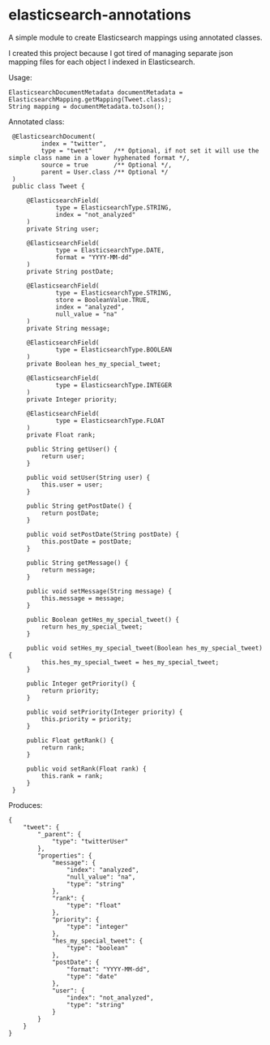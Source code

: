 elasticsearch-annotations
=========================

A simple module to create Elasticsearch mappings using annotated classes.

I created this project because I got tired of managing separate json mapping files for each object I indexed in Elasticsearch.

Usage:

    ElasticsearchDocumentMetadata documentMetadata = ElasticsearchMapping.getMapping(Tweet.class);
    String mapping = documentMetadata.toJson();

 Annotated class:

     @ElasticsearchDocument(
             index = "twitter",
             type = "tweet"      /** Optional, if not set it will use the simple class name in a lower hyphenated format */,
             source = true       /** Optional */,
             parent = User.class /** Optional */
     )
     public class Tweet {

         @ElasticsearchField(
                 type = ElasticsearchType.STRING,
                 index = "not_analyzed"
         )
         private String user;

         @ElasticsearchField(
                 type = ElasticsearchType.DATE,
                 format = "YYYY-MM-dd"
         )
         private String postDate;

         @ElasticsearchField(
                 type = ElasticsearchType.STRING,
                 store = BooleanValue.TRUE,
                 index = "analyzed",
                 null_value = "na"
         )
         private String message;

         @ElasticsearchField(
                 type = ElasticsearchType.BOOLEAN
         )
         private Boolean hes_my_special_tweet;

         @ElasticsearchField(
                 type = ElasticsearchType.INTEGER
         )
         private Integer priority;

         @ElasticsearchField(
                 type = ElasticsearchType.FLOAT
         )
         private Float rank;

         public String getUser() {
             return user;
         }

         public void setUser(String user) {
             this.user = user;
         }

         public String getPostDate() {
             return postDate;
         }

         public void setPostDate(String postDate) {
             this.postDate = postDate;
         }

         public String getMessage() {
             return message;
         }

         public void setMessage(String message) {
             this.message = message;
         }

         public Boolean getHes_my_special_tweet() {
             return hes_my_special_tweet;
         }

         public void setHes_my_special_tweet(Boolean hes_my_special_tweet) {
             this.hes_my_special_tweet = hes_my_special_tweet;
         }

         public Integer getPriority() {
             return priority;
         }

         public void setPriority(Integer priority) {
             this.priority = priority;
         }

         public Float getRank() {
             return rank;
         }

         public void setRank(Float rank) {
             this.rank = rank;
         }
     }

 Produces:

    {
        "tweet": {
            "_parent": {
                "type": "twitterUser"
            },
            "properties": {
                "message": {
                    "index": "analyzed",
                    "null_value": "na",
                    "type": "string"
                },
                "rank": {
                    "type": "float"
                },
                "priority": {
                    "type": "integer"
                },
                "hes_my_special_tweet": {
                    "type": "boolean"
                },
                "postDate": {
                    "format": "YYYY-MM-dd",
                    "type": "date"
                },
                "user": {
                    "index": "not_analyzed",
                    "type": "string"
                }
            }
        }
    }
